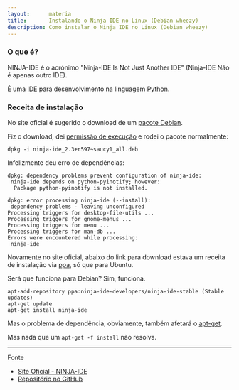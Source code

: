 ```yaml
---
layout:      materia
title:       Instalando o Ninja IDE no Linux (Debian wheezy)
description: Como instalar o Ninja IDE no Linux (Debian wheezy)
---
```


### O que é?

NINJA-IDE é o acrónimo "Ninja-IDE Is Not Just Another IDE" (Ninja-IDE Não é apenas outro IDE).

É uma [IDE](http://pt.wikipedia.org/wiki/Ambiente_de_desenvolvimento_integrado "link-externo") para desenvolvimento
na linguagem [Python](python/).


### Receita de instalação 

No site oficial é sugerido o download de um [pacote Debian](http://pt.wikipedia.org/wiki/.deb "link-externo").

Fiz o download, dei [permissão de execução](../como-dar-permissao-de-execucao) e rodei o pacote normalmente:

    dpkg -i ninja-ide_2.3+r597~saucy1_all.deb

Infelizmente deu erro de dependências:

    dpkg: dependency problems prevent configuration of ninja-ide:
     ninja-ide depends on python-pyinotify; however:
      Package python-pyinotify is not installed.

    dpkg: error processing ninja-ide (--install):
     dependency problems - leaving unconfigured
    Processing triggers for desktop-file-utils ...
    Processing triggers for gnome-menus ...
    Processing triggers for menu ...
    Processing triggers for man-db ...
    Errors were encountered while processing:
     ninja-ide


Novamente no site oficial, abaixo do link para download estava um receita de instalação via 
[ppa](http://www.diolinux.com.br/2013/02/como-adicionar-um-ppa-no-ubuntu.html "link-externo"), só que para Ubuntu.

Será que funciona para Debian? Sim, funciona.

    apt-add-repository ppa:ninja-ide-developers/ninja-ide-stable (Stable updates)
    apt-get update
    apt-get install ninja-ide

Mas o problema de dependência, obviamente, também afetará o 
[apt-get](http://www.hardware.com.br/tutoriais/tutorial-completo-apt-get/ "link-externo").

Mas nada que um `apt-get -f install` não resolva.
    

<hr>
Fonte

- [Site Oficial - NINJA-IDE](http://ninja-ide.org "link-externo")
- [Repositório no GitHub](https://github.com/ninja-ide "link-externo")